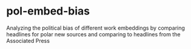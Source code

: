 # pol-embed-bias
Analyzing the political bias of different work embeddings by comparing headlines for polar new sources and comparing to headlines from the Associated Press
